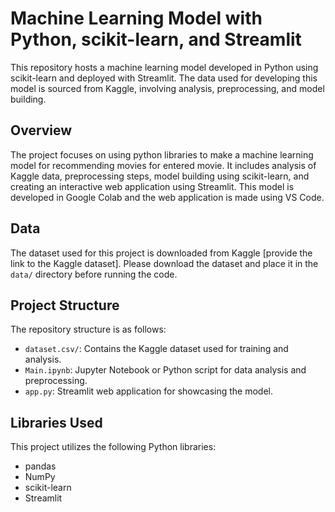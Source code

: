 # Machine Learning Model with Python, scikit-learn, and Streamlit

This repository hosts a machine learning model developed in Python using scikit-learn and deployed with Streamlit. The data used for developing this model is sourced from Kaggle, involving analysis, preprocessing, and model building.

## Overview

The project focuses on using python libraries to make a machine learning model for recommending movies for entered movie. It includes analysis of Kaggle data, preprocessing steps, model building using scikit-learn, and creating an interactive web application using Streamlit. This model is developed in Google Colab and the web application is made using VS Code.

## Data

The dataset used for this project is downloaded from Kaggle [provide the link to the Kaggle dataset]. Please download the dataset and place it in the `data/` directory before running the code.

## Project Structure

The repository structure is as follows:

- `dataset.csv/`: Contains the Kaggle dataset used for training and analysis.
- `Main.ipynb`: Jupyter Notebook or Python script for data analysis and preprocessing.
- `app.py`: Streamlit web application for showcasing the model.

## Libraries Used

This project utilizes the following Python libraries:

- pandas
- NumPy
- scikit-learn
- Streamlit
